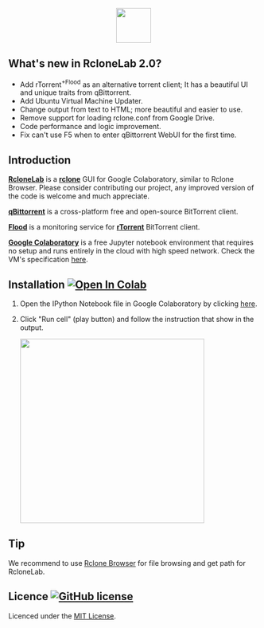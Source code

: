 <p align="center">
  <img height="70" src="https://minormole.github.io/RcloneLab/img/title_rclonelab.png">
</p>

## What's new in RcloneLab 2.0?

- Add rTorrent<sup>+Flood</sup> as an alternative torrent client; It has a beautiful UI and unique traits from qBittorrent.
- Add Ubuntu Virtual Machine Updater.
- Change output from text to HTML; more beautiful and easier to use.
- Remove support for loading rclone.conf from Google Drive.
- Code performance and logic improvement.
- Fix can't use F5 when to enter qBittorrent WebUI for the first time.

## Introduction

[**RcloneLab**](https://minormole.github.io/RcloneLab) is a [**rclone**](https://rclone.org/)
 GUI for Google Colaboratory, similar to Rclone Browser. Please consider contributing our project, any improved version of the code is welcome and much appreciate.

[**qBittorrent**](https://www.qbittorrent.org) is a cross-platform free and open-source BitTorrent client.

[**Flood**](https://github.com/jfurrow/flood) is a monitoring service for [**rTorrent**](https://github.com/rakshasa/rtorrent) BitTorrent client.

[**Google Colaboratory**](https://colab.research.google.com) is a free Jupyter notebook environment that requires no setup and runs entirely in the cloud with high speed network. Check the VM's specification [here](https://github.com/MinorMole/RcloneLab/tree/master/VM's%20specification).

## Installation [![Open In Colab](https://colab.research.google.com/assets/colab-badge.svg)](https://colab.research.google.com/github/greysian777/RcloneLab/blob/master/RcloneLab.ipynb)

1. Open the IPython Notebook file in Google Colaboratory by clicking [here](https://colab.research.google.com/github/greysian777/RcloneLab/blob/master/RcloneLab.ipynb).

2. Click "Run cell" (play button) and follow the instruction that show in the output.

    <img width="370" src="https://minormole.github.io/RcloneLab/docs/01.png">

## Tip

We recommend to use [Rclone Browser](https://github.com/DinCahill/RcloneBrowser) for file browsing and get path for RcloneLab.

## Licence [![GitHub license](https://img.shields.io/github/license/MinorMole/RcloneLab.svg)](https://github.com/MinorMole/RcloneLab/blob/master/LICENSE)

Licenced under the [MIT License](https://github.com/MinorMole/RcloneLab/blob/master/LICENSE).
